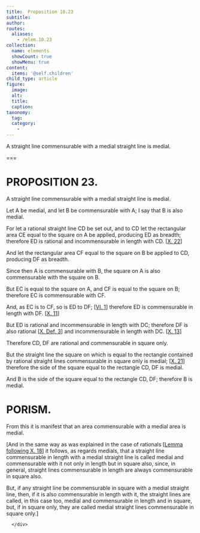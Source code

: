 ```yaml
---
title:  Proposition 10.23
subtitle: 
author:
routes:
  aliases:
    - /elem.10.23
collection:
  name: elements
  showCount: true
  showMenu: true
content:
  items: '@self.children'
child_type: article
figure:
  image:
  alt:
  title:
  caption:
taxonomy:
  tag:
  category:
    - 
---
```


<p><hi rend="ital">A straight line commensurable with a medial straight line is medial</hi>. </p>

===

<h1>PROPOSITION 23.</h1>
<p><span class="ital">A straight line commensurable with a medial straight line is medial</span>. </p>

<p>Let <span class="ital">A</span> be medial, and let <span class="ital">B</span> be commensurable with <span class="ital">A</span>; I say that <span class="ital">B</span> is also medial. </p>

<p>For let a rational straight line <span class="ital">CD</span> be set out,  and to <span class="ital">CD</span> let the rectangular area <span class="ital">CE</span> equal to the square on <span class="ital">A</span> be applied, producing <span class="ital">ED</span> as breadth; therefore <span class="ital">ED</span> is rational and incommensurable in length with <span class="ital">CD</span>. [<a href="/elem.10.22">X. 22</a>] </p>

<p>And let the rectangular area <span class="ital">CF</span> equal to the square on <span class="ital">B</span> be applied to <span class="ital">CD</span>, producing <span class="ital">DF</span> as breadth. </p>

<p>Since then <span class="ital">A</span> is commensurable with <span class="ital">B</span>, the square on <span class="ital">A</span> is also commensurable with the square on <span class="ital">B</span>. </p>

<p>But <span class="ital">EC</span> is equal to the square on <span class="ital">A</span>, and <span class="ital">CF</span> is equal to the square on <span class="ital">B</span>; therefore <span class="ital">EC</span> is commensurable with <span class="ital">CF</span>. </p>

<p>And, as <span class="ital">EC</span> is to <span class="ital">CF</span>, so is <span class="ital">ED</span> to <span class="ital">DF</span>; [<a href="/elem.6.1">VI. 1</a>] therefore <span class="ital">ED</span> is commensurable in length with <span class="ital">DF</span>. [<a href="/elem.10.11">X. 11</a>] </p>

<p>But <span class="ital">ED</span> is rational and incommensurable in length with <span class="ital">DC</span>; therefore <span class="ital">DF</span> is also rational [<a href="/elem.10.def.3">X. Def. 3</a>] and incommensurable in length with <span class="ital">DC</span>. [<a href="/elem.10.13">X. 13</a>] </p>

<p>Therefore <span class="ital">CD</span>, <span class="ital">DF</span> are rational and commensurable in square only. <pb n="54"/></p>

<p>But the straight line the square on which is equal to the rectangle contained by rational straight lines commensurable in square only is medial; [<a href="/elem.10.21">X. 21</a>] therefore the side of the square equal to the rectangle <span class="ital">CD</span>, <span class="ital">DF</span> is medial. </p>

<p>And <span class="ital">B</span> is the side of the square equal to the rectangle <span class="ital">CD</span>, <span class="ital">DF</span>; therefore <span class="ital">B</span> is medial. </p>
<div id="elem.10.23.p.1" class="porism">
       <h1>PORISM.</h1>
       
<p>From this it is manifest that an area commensurable with a medial area is medial.</p>

       
<p>[And in the same way as was explained in the case of rationals [<a href="/elem.10.18.l.1">Lemma following X. 18</a>] it follows, as regards medials, that a straight line commensurable in length with a medial straight line is called <span class="bold">medial</span> and commensurable with it not only in length but in square also, since, in general, straight lines commensurable in length are always commensurable in square also. </p>

       
<p>But, if any straight line be commensurable in square with a medial straight line, then, if it is also commensurable in length with it, the straight lines are called, in this case too, medial and commensurable in length and in square, but, if in square only, they are called medial straight lines commensurable in square only.]</p>

      </div>
